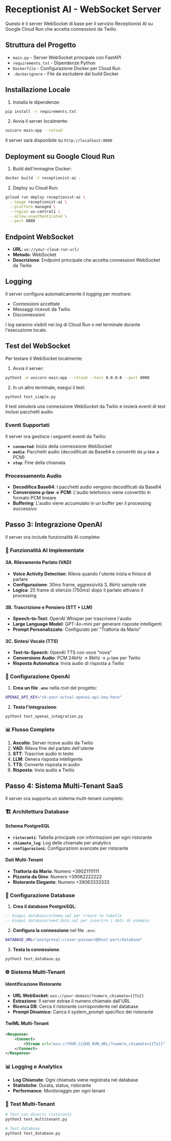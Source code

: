 # Receptionist AI - WebSocket Server

Questo è il server WebSocket di base per il servizio Receptionist AI su Google Cloud Run che accetta connessioni da Twilio.

## Struttura del Progetto

- `main.py` - Server WebSocket principale con FastAPI
- `requirements.txt` - Dipendenze Python
- `Dockerfile` - Configurazione Docker per Cloud Run
- `.dockerignore` - File da escludere dal build Docker

## Installazione Locale

1. Installa le dipendenze:
```bash
pip install -r requirements.txt
```

2. Avvia il server localmente:
```bash
uvicorn main:app --reload
```

Il server sarà disponibile su `http://localhost:8000`

## Deployment su Google Cloud Run

1. Build dell'immagine Docker:
```bash
docker build -t receptionist-ai .
```

2. Deploy su Cloud Run:
```bash
gcloud run deploy receptionist-ai \
  --image receptionist-ai \
  --platform managed \
  --region us-central1 \
  --allow-unauthenticated \
  --port 8080
```

## Endpoint WebSocket

- **URL**: `ws://your-cloud-run-url/`
- **Metodo**: WebSocket
- **Descrizione**: Endpoint principale che accetta connessioni WebSocket da Twilio

## Logging

Il server configura automaticamente il logging per mostrare:
- Connessioni accettate
- Messaggi ricevuti da Twilio
- Disconnessioni

I log saranno visibili nei log di Cloud Run o nel terminale durante l'esecuzione locale.

## Test del WebSocket

Per testare il WebSocket localmente:

1. Avvia il server:
```bash
python3 -m uvicorn main:app --reload --host 0.0.0.0 --port 8000
```

2. In un altro terminale, esegui il test:
```bash
python3 test_simple.py
```

Il test simulerà una connessione WebSocket da Twilio e invierà eventi di test inclusi pacchetti audio.

### Eventi Supportati

Il server ora gestisce i seguenti eventi da Twilio:
- **`connected`**: Inizio della connessione WebSocket
- **`media`**: Pacchetti audio (decodificati da Base64 e convertiti da µ-law a PCM)
- **`stop`**: Fine della chiamata

### Processamento Audio

- **Decodifica Base64**: I pacchetti audio vengono decodificati da Base64
- **Conversione µ-law → PCM**: L'audio telefonico viene convertito in formato PCM lineare
- **Buffering**: L'audio viene accumulato in un buffer per il processing successivo

## Passo 3: Integrazione OpenAI

Il server ora include funzionalità AI complete:

### 🧠 Funzionalità AI Implementate

#### **3A. Rilevamento Parlato (VAD)**
- **Voice Activity Detection**: Rileva quando l'utente inizia e finisce di parlare
- **Configurazione**: 30ms frame, aggressività 3, 8kHz sample rate
- **Logica**: 25 frame di silenzio (750ms) dopo il parlato attivano il processing

#### **3B. Trascrizione e Pensiero (STT + LLM)**
- **Speech-to-Text**: OpenAI Whisper per trascrivere l'audio
- **Large Language Model**: GPT-4o-mini per generare risposte intelligenti
- **Prompt Personalizzato**: Configurato per "Trattoria da Mario"

#### **3C. Sintesi Vocale (TTS)**
- **Text-to-Speech**: OpenAI TTS con voce "nova"
- **Conversione Audio**: PCM 24kHz → 8kHz → µ-law per Twilio
- **Risposta Automatica**: Invia audio di risposta a Twilio

### 🔧 Configurazione OpenAI

1. **Crea un file `.env`** nella root del progetto:
```bash
OPENAI_API_KEY="sk-your-actual-openai-api-key-here"
```

2. **Testa l'integrazione**:
```bash
python3 test_openai_integration.py
```

### 📊 Flusso Completo

1. **Ascolto**: Server riceve audio da Twilio
2. **VAD**: Rileva fine del parlato dell'utente
3. **STT**: Trascrive audio in testo
4. **LLM**: Genera risposta intelligente
5. **TTS**: Converte risposta in audio
6. **Risposta**: Invia audio a Twilio

## Passo 4: Sistema Multi-Tenant SaaS

Il server ora supporta un sistema multi-tenant completo:

### 🏗️ Architettura Database

#### **Schema PostgreSQL**
- **`ristoranti`**: Tabella principale con informazioni per ogni ristorante
- **`chiamate_log`**: Log delle chiamate per analytics
- **`configurazioni`**: Configurazioni avanzate per ristorante

#### **Dati Multi-Tenant**
- **Trattoria da Mario**: Numero +39021111111
- **Pizzeria da Gino**: Numero +39062222222  
- **Ristorante Elegante**: Numero +39063333333

### 🔧 Configurazione Database

1. **Crea il database PostgreSQL**:
```sql
-- Esegui database/schema.sql per creare le tabelle
-- Esegui database/seed_data.sql per inserire i dati di esempio
```

2. **Configura la connessione** nel file `.env`:
```bash
DATABASE_URL="postgresql://user:password@host:port/database"
```

3. **Testa la connessione**:
```bash
python3 test_database.py
```

### 🌐 Sistema Multi-Tenant

#### **Identificazione Ristorante**
- **URL WebSocket**: `wss://your-domain/?numero_chiamato={{To}}`
- **Estrazione**: Il server estrae il numero chiamato dall'URL
- **Ricerca DB**: Cerca il ristorante corrispondente nel database
- **Prompt Dinamico**: Carica il system_prompt specifico del ristorante

#### **TwiML Multi-Tenant**
```xml
<Response>
    <Connect>
        <Stream url="wss://YOUR_CLOUD_RUN_URL/?numero_chiamato={{To}}" />
    </Connect>
</Response>
```

### 📊 Logging e Analytics

- **Log Chiamate**: Ogni chiamata viene registrata nel database
- **Statistiche**: Durata, status, ristorante
- **Performance**: Monitoraggio per ogni tenant

### 🧪 Test Multi-Tenant

```bash
# Test con diversi ristoranti
python3 test_multitenant.py

# Test database
python3 test_database.py
```
